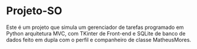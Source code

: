 # Projeto-SO

Este é um projeto que simula um gerenciador de tarefas programado em Python arquitetura MVC, com TKinter de Front-end e SQLite de banco de dados feito em dupla com o perfil e companheiro de classe MatheusMores.

